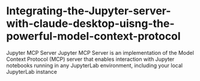 # Integrating-the-Jupyter-server-with-claude-desktop-uisng-the-powerful-model-context-protocol
Jupyter MCP Server Jupyter MCP Server is an implementation of the Model Context Protocol (MCP) server that enables interaction with Jupyter notebooks running in any JupyterLab environment, including your local JupyterLab instance

